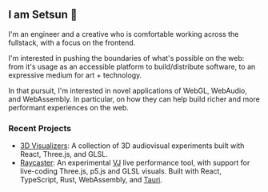 ## I am Setsun 🌇

I'm an engineer and a creative who is comfortable working across the fullstack, with a focus on the frontend.

I'm interested in pushing the boundaries of what's possible on the web: from it's usage as an accessible platform to build/distribute software, to an expressive medium for art + technology.

In that pursuit, I'm interested in novel applications of WebGL, WebAudio, and WebAssembly. In particular, on how they can help build richer and more performant experiences on the web.

### Recent Projects
- [3D Visualizers](https://www.setsun.xyz/visualizers): A collection of 3D audiovisual experiments built with React, Three.js, and GLSL.
- [Raycaster](https://raycaster.io): An experimental [VJ](https://en.wikipedia.org/wiki/VJing) live performance tool, with support for live-coding Three.js, p5.js and GLSL visuals. Built with React, TypeScript, Rust, WebAssembly, and [Tauri](https://tauri.app/).
